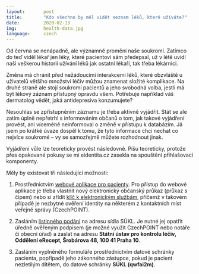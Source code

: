 ```yaml
---
layout:       post
title:        "Kdo všechno by měl vidět seznam léků, které užíváte?"
date:         2020-02-13
img:          health-data.jpg
language:     czech
---
```


Od června se nenápadně, ale významně promění naše soukromí. Zatímco do teď viděl lékař jen léky, které pacientovi sám předepsal, už v létě uvidí naši veškerou historii užívání léků jak ostatní lékaři, tak třeba lékárníci.

<!--more-->

Změna má chránit před nežádoucími interakcemi léků, které obzvláště u uživatelů většího množství léčiv můžou znamenat složité komplikace. Na druhé straně ale stojí soukromí pacientů a jeho svobodná volba, jestli má být lékový záznam přístupný opravdu všem. Potřebuje například váš dermatolog vědět, jaká antidepresiva konzumujete?

Nesouhlas se zpřístupněním záznamu je třeba aktivně vyjádřit. Stát se ale zatím úplně nepřetrhl s informováním občanů o tom, jak takové vyjádření provést, ani víceméně neinformoval o změně v přístupu k databázím. Já jsem po krátké úvaze dospěl k tomu, že tyto informace chci nechat co nejvíce soukromé – vy se samozřejmě můžete rozhodnout jinak.

Vyjádření vůle lze teoreticky provést následovně. Píšu teoreticky, protože přes opakované pokusy se mi eidentita.cz zasekla na spouštění přihlašovací komponenty.

Měly by existovat tři následující možnosti:

1. Prostřednictvím [webové aplikace pro pacienty](https://pacient.erecept.sukl.cz/suklerp/Account/Login?ReturnUrl=%2fsuklerp%2fPacient%2f). Pro přístup do webové aplikace je třeba vlastnit nový elektronický občanský průkaz (průkaz s čipem) nebo si zřídit [klíč k elektronickým službám](https://www.eidentita.cz), přičemž v takovém případě je nezbytné ověření identity na některém z kontaktních míst veřejné správy (CzechPOINT).

2. Zasláním [listinného podání](https://www.epreskripce.cz/aktuality/vyjadreni-souhlasu-nesouhlasu-s-nahlizenim-zdravotnickych-pracovniku-do-lekoveho-zaznamu) na adresu sídla SÚKL. Je nutné jej opatřit úředně ověřeným podpisem (je možné využít CzechPOINT nebo notáře či obecní úřad) a zaslat na adresu **Státní ústav pro kontrolu léčiv, Oddělení eRecept, Šrobárova 48, 100 41 Praha 10**.

3. Zasláním vyplněného formuláře prostřednictvím datové schránky pacienta, popřípadě jeho zákonného zástupce, pokud je pacient nezletilým dítětem, do datové schránky **SÚKL (qwfai2m)**.
